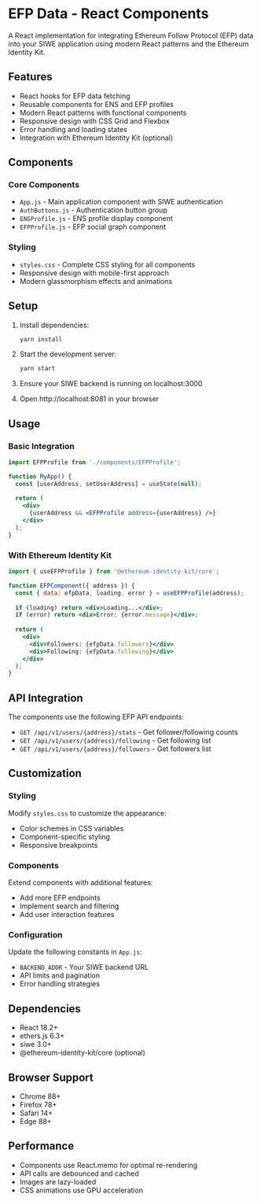 # EFP Data - React Components

A React implementation for integrating Ethereum Follow Protocol (EFP) data into your SIWE application using modern React patterns and the Ethereum Identity Kit.

## Features

- React hooks for EFP data fetching
- Reusable components for ENS and EFP profiles
- Modern React patterns with functional components
- Responsive design with CSS Grid and Flexbox
- Error handling and loading states
- Integration with Ethereum Identity Kit (optional)

## Components

### Core Components
- `App.js` - Main application component with SIWE authentication
- `AuthButtons.js` - Authentication button group
- `ENSProfile.js` - ENS profile display component
- `EFPProfile.js` - EFP social graph component

### Styling
- `styles.css` - Complete CSS styling for all components
- Responsive design with mobile-first approach
- Modern glassmorphism effects and animations

## Setup

1. Install dependencies:
   ```bash
   yarn install
   ```

2. Start the development server:
   ```bash
   yarn start
   ```

3. Ensure your SIWE backend is running on localhost:3000

4. Open http://localhost:8081 in your browser

## Usage

### Basic Integration

```jsx
import EFPProfile from './components/EFPProfile';

function MyApp() {
  const [userAddress, setUserAddress] = useState(null);
  
  return (
    <div>
      {userAddress && <EFPProfile address={userAddress} />}
    </div>
  );
}
```

### With Ethereum Identity Kit

```jsx
import { useEFPProfile } from '@ethereum-identity-kit/core';

function EFPComponent({ address }) {
  const { data: efpData, loading, error } = useEFPProfile(address);
  
  if (loading) return <div>Loading...</div>;
  if (error) return <div>Error: {error.message}</div>;
  
  return (
    <div>
      <div>Followers: {efpData.followers}</div>
      <div>Following: {efpData.following}</div>
    </div>
  );
}
```

## API Integration

The components use the following EFP API endpoints:

- `GET /api/v1/users/{address}/stats` - Get follower/following counts
- `GET /api/v1/users/{address}/following` - Get following list
- `GET /api/v1/users/{address}/followers` - Get followers list

## Customization

### Styling
Modify `styles.css` to customize the appearance:
- Color schemes in CSS variables
- Component-specific styling
- Responsive breakpoints

### Components
Extend components with additional features:
- Add more EFP endpoints
- Implement search and filtering
- Add user interaction features

### Configuration
Update the following constants in `App.js`:
- `BACKEND_ADDR` - Your SIWE backend URL
- API limits and pagination
- Error handling strategies

## Dependencies

- React 18.2+
- ethers.js 6.3+
- siwe 3.0+
- @ethereum-identity-kit/core (optional)

## Browser Support

- Chrome 88+
- Firefox 78+
- Safari 14+
- Edge 88+

## Performance

- Components use React.memo for optimal re-rendering
- API calls are debounced and cached
- Images are lazy-loaded
- CSS animations use GPU acceleration
